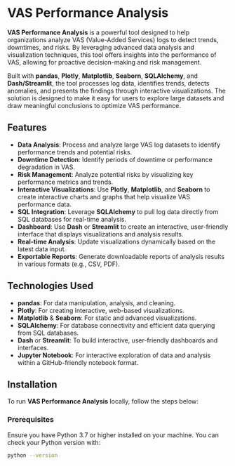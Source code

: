# VAS Performance Analysis

**VAS Performance Analysis** is a powerful tool designed to help organizations analyze VAS (Value-Added Services) logs to detect trends, downtimes, and risks. By leveraging advanced data analysis and visualization techniques, this tool offers insights into the performance of VAS, allowing for proactive decision-making and risk management.

Built with **pandas**, **Plotly**, **Matplotlib**, **Seaborn**, **SQLAlchemy**, and **Dash/Streamlit**, the tool processes log data, identifies trends, detects anomalies, and presents the findings through interactive visualizations. The solution is designed to make it easy for users to explore large datasets and draw meaningful conclusions to optimize VAS performance.

## Features

- **Data Analysis**: Process and analyze large VAS log datasets to identify performance trends and potential risks.
- **Downtime Detection**: Identify periods of downtime or performance degradation in VAS.
- **Risk Management**: Analyze potential risks by visualizing key performance metrics and trends.
- **Interactive Visualizations**: Use **Plotly**, **Matplotlib**, and **Seaborn** to create interactive charts and graphs that help visualize VAS performance data.
- **SQL Integration**: Leverage **SQLAlchemy** to pull log data directly from SQL databases for real-time analysis.
- **Dashboard**: Use **Dash** or **Streamlit** to create an interactive, user-friendly interface that displays visualizations and analysis results.
- **Real-time Analysis**: Update visualizations dynamically based on the latest data input.
- **Exportable Reports**: Generate downloadable reports of analysis results in various formats (e.g., CSV, PDF).

## Technologies Used

- **pandas**: For data manipulation, analysis, and cleaning.
- **Plotly**: For creating interactive, web-based visualizations.
- **Matplotlib** & **Seaborn**: For static and advanced visualizations.
- **SQLAlchemy**: For database connectivity and efficient data querying from SQL databases.
- **Dash** or **Streamlit**: To build interactive, user-friendly dashboards and interfaces.
- **Jupyter Notebook**: For interactive exploration of data and analysis within a GitHub-friendly notebook format.

## Installation

To run **VAS Performance Analysis** locally, follow the steps below:

### Prerequisites

Ensure you have Python 3.7 or higher installed on your machine. You can check your Python version with:

```bash
python --version
